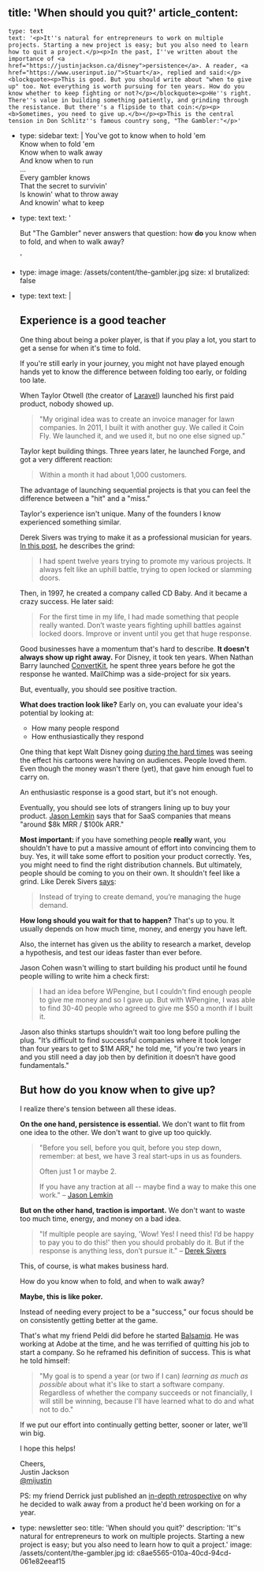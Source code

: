 title: 'When should you quit?'
article_content:
  -
    type: text
    text: '<p>It''s natural for entrepreneurs to work on multiple projects. Starting a new project is easy; but you also need to learn how to quit a project.</p><p>In the past, I''ve written about the importance of <a href="https://justinjackson.ca/disney">persistence</a>. A reader, <a href="https://www.userinput.io/">Stuart</a>, replied and said:</p><blockquote><p>This is good. But you should write about "when to give up" too. Not everything is worth pursuing for ten years. How do you know whether to keep fighting or not?</p></blockquote><p>He''s right. There''s value in building something patiently, and grinding through the resistance. But there''s a flipside to that coin:</p><p><b>Sometimes, you need to give up.</b></p><p>This is the central tension in Don Schlitz''s famous country song, "The Gambler:"</p>'
  -
    type: sidebar
    text: |
      You've got to know when to hold 'em<br>
      Know when to fold 'em<br>
      Know when to walk away<br>
      And know when to run<br>
      ...<br>
      Every gambler knows<br>
      That the secret to survivin'<br>
      Is knowin' what to throw away<br>
      And knowin' what to keep
  -
    type: text
    text: '<p>But "The Gambler" never answers that question: how <b>do </b>you know when to fold, and when to walk away?</p>'
  -
    type: image
    image: /assets/content/the-gambler.jpg
    size: xl
    brutalized: false
  -
    type: text
    text: |
      <h2>Experience is a good teacher</h2><p>One thing about being a poker player, is that if you play a lot, you start to get a sense for when it's time to fold.</p><p>If you're still early in your journey, you might not have played enough hands yet to know the difference between folding too early, or folding too late.</p><p>When Taylor Otwell (the creator of <a href="https://laravel.com/">Laravel</a>) launched his first paid product, nobody showed up.</p><blockquote><p>"My original idea was to create an invoice manager for lawn companies. In 2011, I built it with another guy. We called it Coin Fly. We launched it, and we used it, but no one else signed up."</p></blockquote><p>Taylor kept building things. Three years later, he launched Forge, and got a very different reaction:</p><blockquote><p>Within a month it had about 1,000 customers.</p></blockquote><p>The advantage of launching sequential projects is that you can feel the difference between a "hit" and a "miss."</p><p>Taylor's experience isn't unique. Many of the founders I know experienced something similar.</p><p>Derek Sivers was trying to make it as a professional musician for years. <a href="https://sivers.org/hitswitch">In this post</a>, he describes the grind:</p><blockquote><p>I had spent twelve years trying to promote my various projects. It always felt like an uphill battle, trying to open locked or slamming doors.</p></blockquote><p>Then, in 1997, he created a company called CD Baby. And it became a crazy success. He later said:</p><blockquote><p>For the first time in my life, I had made something that people really wanted. Don’t waste years fighting uphill battles against locked doors. Improve or invent until you get that huge response.</p></blockquote><p>Good businesses have a momentum that's hard to describe. <b>It doesn't always show up right away.</b> For Disney, it took ten years. When Nathan Barry launched&nbsp;<a href="http://mbsy.co/convertkit/75552">ConvertKit</a>, he spent three years before he got the response he wanted. MailChimp was a side-project for six years.</p><p>But, eventually, you should see positive traction.&nbsp;&nbsp;</p><p><b>What does traction look like?</b> Early on, you can evaluate your idea's potential by looking at:</p><ul><li>How many people respond</li><li>How enthusiastically they respond</li></ul><p>One thing that kept Walt Disney going&nbsp;<a href="https://justinjackson.ca/disney">during the hard times</a>&nbsp;was seeing the effect his cartoons were having on audiences. People loved them. Even though the money wasn't there (yet), that gave him enough fuel to carry on.</p><p>An enthusiastic response is a good start, but it's not enough.
      
      Eventually, you should see lots of strangers lining up to buy your product.&nbsp;<a href="https://twitter.com/jasonlk/status/1081363657328492545">Jason Lemkin</a>&nbsp;says that for SaaS companies that means "around $8k MRR / $100k ARR."<br></p><p><b>Most important:&nbsp;</b>if you have something people <b>really </b>want, you shouldn't have to put a massive amount of effort into convincing them to buy. Yes, it will take some effort to position your product correctly. Yes, you might need to find the right distribution channels. But ultimately, people should be coming to you on their own. It shouldn't feel like a grind. Like Derek Sivers <a href="https://sivers.org/hitswitch">says</a>:</p><blockquote><p>Instead of trying to create demand, you’re managing the huge demand.</p></blockquote><p><b>How long should you wait for that to happen?</b>&nbsp;That's up to you. It usually depends on how much time, money, and energy you have left.</p><p>Also, the internet has given us the ability to research a market, develop a hypothesis, and test our ideas faster than ever before.</p><p>Jason Cohen wasn't willing to start building his product until he found people willing to write him a check first:</p><blockquote><p>I had an idea before WPengine, but I couldn't find enough people to give me money and so I gave up. But with&nbsp;WPengine, I was able to find 30-40 people who agreed to give me $50 a month if I built it.</p></blockquote><p>Jason also thinks startups shouldn't wait too long before pulling the plug. "It’s difficult to find successful companies where it took longer than four years to get to $1M ARR," he told me, "if you're two years in and you still need a day job then by definition it doesn’t have good fundamentals."</p><h2>But how do you know when to give up?</h2><p>I realize there's tension between all these ideas.</p><p><b>On the one hand, persistence is essential.</b> We don't want to flit from one idea to the other. We don't want to give up too quickly.</p><blockquote><p>"Before you sell,
      before you quit,
      before you step down, remember: at best, we have 3 real start-ups in us as founders.  
      
      Often just 1 or maybe 2.
      
      If you have any traction at all -- maybe find a way to make this one work." – <a href="https://twitter.com/jasonlk/status/1081323686525788161">Jason Lemkin</a></p></blockquote><p><b>But on the other hand, traction is important.</b>&nbsp;We don't want to waste too much time, energy, and money on a bad idea.</p><blockquote><p>"If multiple people are saying, 'Wow! Yes! I need this! I’d be happy to pay you to do this!' then you should probably do it.&nbsp;But if the response is anything less, don’t pursue it." – <a href="https://sivers.org/hitswitch">Derek Sivers</a></p></blockquote><p>This, of course, is what makes business hard.</p><p>How do you know when to fold, and when to walk away?</p><p><b>Maybe, this is like poker.</b></p><p>Instead of needing every project to be a "success," our focus should be on consistently getting better at the game.&nbsp;<br></p><p>That's what my friend Peldi did before he started&nbsp;<a href="https://balsamiq.com/?utm_source=justinjackson.ca&amp;utm_medium=link&amp;utm_campaign=justinjackson">Balsamiq</a>. He was working at Adobe at the time, and he was terrified of quitting his job to start a company. So he reframed his definition of success. This is what he told himself:</p><blockquote><p>"My goal is to spend a year (or two if I can) <i>learning as much as possible</i> about what it's like to start a software company. Regardless of whether the company succeeds or not financially, I will still be winning, because I'll have learned what to do and what not to do."</p></blockquote><p>If we put our effort into continually getting better, sooner or later, we'll win big.&nbsp;</p><p>I hope this helps!</p><p>Cheers,<br>Justin Jackson<br><a href="https://twitter.com/mijustin">@mijustin</a></p><p>PS: my friend Derrick just published an <a href="https://www.derrickreimer.com/essays/2019/05/17/im-walking-away-from-the-product-i-spent-a-year-building.html">in-depth retrospective</a> on why he decided to walk away from a product he'd been working on for a year.</p>
  -
    type: newsletter
seo:
  title: 'When should you quit?'
  description: 'It''s natural for entrepreneurs to work on multiple projects. Starting a new project is easy; but you also need to learn how to quit a project.'
  image: /assets/content/the-gambler.jpg
id: c8ae5565-010a-40cd-94cd-061e82eeaf15
